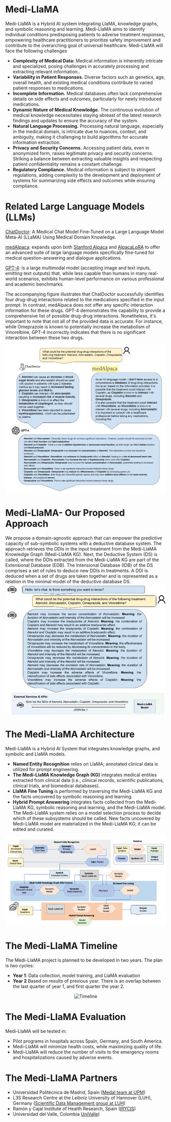 # Medi-LlaMA

Medi-LlaMA is a Hybrid AI system integrating LlaMA, knowledge graphs, and symbolic reasoning and learning. Medi-LlaMA aims to identify individual conditions predisposing patients to adverse treatment responses, empowering healthcare practitioners to prioritize safety improvement and contribute to the overarching goal of universal healthcare. Medi-LlaMA will face the following challenges

+  **Complexity of Medical Data:** Medical information is inherently intricate and specialized, posing challenges in accurately processing and extracting relevant information..
+  **Variability in Patient Responses.** Diverse factors such as genetics, age, overall health, and existing medical conditions contribute to varied patient responses to medications.
+  **Incomplete Information.** Medical databases often lack comprehensive details on side effects and outcomes, particularly for newly introduced medications.
+  **Dynamic Nature of Medical Knowledge.** The continuous evolution of medical knowledge necessitates staying abreast of the latest research findings and updates to ensure the accuracy of the system.
+  **Natural Language Processing.** Processing natural language, especially in the medical domain, is intricate due to nuances, context, and ambiguity, making it challenging to build algorithms for accurate information extraction.
+  **Privacy and Security Concerns.** Accessing patient data, even in anonymized form, raises legitimate privacy and security concerns. Striking a balance between extracting valuable insights and respecting patient confidentiality remains a constant challenge.
+  **Regulatory Compliance.** Medical information is subject to stringent regulations, adding complexity to the development and deployment of systems for summarizing side effects and outcomes while ensuring compliance.

  
# Related Large Language Models (LLMs)

[ChatDoctor](https://github.com/Kent0n-Li/ChatDoctor): A Medical Chat Model Fine-Tuned on a Large Language Model Meta-AI (LLaMA) Using Medical Domain Knowledge.

[medAlpaca](https://github.com/kbressem/medAlpaca): expands upon both [Stanford Alpaca](https://github.com/tatsu-lab/stanford_alpaca) and 
[AlpacaLoRA](https://github.com/tloen/alpaca-lora) to offer an advanced suite of large language 
models specifically fine-tuned for medical question-answering and dialogue applications.

[GPT-4](https://openai.com/research/gpt-4): is a large multimodal model (accepting image and text inputs, emitting text outputs) that, while less capable than humans in many real-world scenarios, exhibits human-level performance on various professional and academic benchmarks.

The accompanying figure illustrates that ChatDoctor successfully identifies four drug-drug interactions related to the medications specified in the input prompt. In contrast, medAlpaca does not offer any specific interaction information for these drugs. GPT-4 demonstrates the capability to provide a comprehensive list of possible drug-drug interactions. Nonetheless, it's important to note that not all of the provided data is accurate. For instance, while Omeprazole is known to potentially increase the metabolism of Vinorelbine, GPT-4 incorrectly indicates that there is no significant interaction between these two drugs.

![Baselines](demo/baselines.png)


# Medi-LlaMA- Our Proposed Approach 
We propose a domain-agnostic approach that can empower the predictive capacity of sub-symbolic systems with a deductive database system.
The approach retrieves the DDIs in the input treatment from the Medi-LlaMA Knowledge Graph (Medi-LlaMA KG). Next, the Deductive System (DS) is called, where the DDIs extracted from the Medi-LlaMA KG are part of the Extensional Database (EDB). The Intensional Database (IDB) of the DS comprises a set of rules to deduce new DDIs in treatments. A DDI is deduced when a set of drugs are taken together and is represented as a relation in the minimal model of the deductive database DS.
![Proposed Approach](demo/mochup_DDIs.png)

# The Medi-LlaMA Architecture
Medi-LlaMA is a Hybrid AI System that integrates knowledge graphs, and symbolic and LlaMA models.
+  **Named Entity Recognition** relies on LlaMA; annotated clinical data is utilized for prompt engineering.
+  **The Medi-LlaMA Knowledge Graph (KG)** integrates medical entities extracted from clinical data (i.e., clinical records, scientific publications, clinical trials, and biomedical databases).
+  **LlaMA Fine Tuning** is performed by traversing the Medi-LlaMA KG and the facts uncovered by symbolic reasoning and learning.
+  **Hybrid Prompt Answering** integrates facts collected from the Medi-LlaMA KG, symbolic reasoning and learning, and the Medi-LlaMA model. The Medi-LlaMA system relies on a model selection process to decide which of these subsystems should be called. New facts uncovered by Medi-LlaMA model are materialized in the Medi-LlaMA KG; it can be edited and curated. 

<p align="center">
  <img src="demo/Medi-LlaMA.png" alt="Architecture">
</p>

# The Medi-LlaMA Timeline
The Medi-LlaMA project is planned to be developed in two years. The plan is two cycles:
+  **Year 1**: Data collection, model training, and LlaMA evaluation
+  **Year 2** Based on results of previous year.
There is an overlap between the last quarter of year 1, and first quarter the year 2.

<p align="center">
  <img src="demo/ProjectTimin.png" alt="Timeline">
</p>

# The Medi-LlaMA Evaluation
Medi-LlaMA will be tested in:
+  Pilot programs in hospitals across Spain, Germany, and South America.
+  Medi-LlaMA will minimize health costs, while maximizing quality of life.
+  Medi-LlaMA will reduce the number of visits to the emergency rooms and hospitalizations caused by adverse events.

# The Medi-LlaMA Partners
+  Universidad Politécnica de Madrid, Spain ([Medal team at UPM](https://medal.ctb.upm.es/))
+  L3S Research Centre at the Leibniz University of Hannover (LUH), Germany ([Scientific Data Management group at LUH](https://www.idas.uni-hannover.de/de/sdm))
+  Ramón y Cajal Institute of Health Research, Spain ([IRYCIS](https://eatris.eu/institutes/instituto-ramon-y-cajal-irycis/)) 
+  Universidad del Valle, Colombia [UniValle](https://www.univalle.edu.co/)) 
